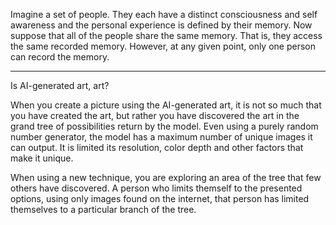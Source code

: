
Imagine a set of people. They each have a distinct consciousness and self awareness and the personal experience is defined by their memory. Now suppose that all of the people share the same memory. That is, they access the same recorded memory. However, at any given point, only one person can record the memory. 

---

Is AI-generated art, art?

When you create a picture using the AI-generated art, it is not so much that you have created the art, but rather you have discovered the art in the grand tree of possibilities return by the model. Even using a purely random number generator, the model has a maximum number of unique images it can output. It is limited its resolution, color depth and other factors that make it unique.

When using a new technique, you are exploring an area of the tree that few others have discovered. A person who limits themself to the presented options, using only images found on the internet, that person has limited themselves to a particular branch of the tree.


